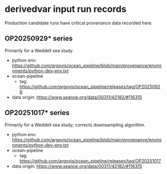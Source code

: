 # derivedvar input run records

Production candidate runs have critical provenance data recorded here.

## OP20250929* series

Primarily for a Weddell sea study.

 - python env: https://github.com/argovis/ocean_pipeline/blob/main/provenance/environments/python-dev-env.txt
 - ocean-pipeline
   - tag: https://github.com/argovis/ocean_pipeline/releases/tag/OP20250929
 - data origin: https://www.seanoe.org/data/00311/42182/#116315

## OP20251017* series

Primarily for a Weddell sea study; corrects downsampling algorithm.

 - python env: https://github.com/argovis/ocean_pipeline/blob/main/provenance/environments/python-dev-env.txt
 - ocean-pipeline
   - tag: https://github.com/argovis/ocean_pipeline/releases/tag/OP20251017
 - data origin: https://www.seanoe.org/data/00311/42182/#116315
